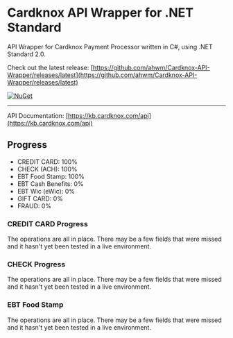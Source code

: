 # Cardknox API Wrapper for .NET Standard

API Wrapper for Cardknox Payment Processor written in C#, using .NET Standard 2.0.

Check out the latest release: [https://github.com/ahwm/Cardknox-API-Wrapper/releases/latest](https://github.com/ahwm/Cardknox-API-Wrapper/releases/latest)

[![NuGet](https://img.shields.io/nuget/v/Cardknox.API.Wrapper.svg)](https://www.nuget.org/packages/Cardknox.API.Wrapper)

---

API Documentation: [https://kb.cardknox.com/api](https://kb.cardknox.com/api)

## Progress

* CREDIT CARD: 100%
* CHECK (ACH): 100%
* EBT Food Stamp: 100%
* EBT Cash Benefits: 0%
* EBT Wic (eWic): 0%
* GIFT CARD: 0%
* FRAUD: 0%

### CREDIT CARD Progress

The operations are all in place. There may be a few fields that were missed and it hasn't yet been tested in a live environment.

### CHECK Progress

The operations are all in place. There may be a few fields that were missed and it hasn't yet been tested in a live environment.

### EBT Food Stamp

The operations are all in place. There may be a few fields that were missed and it hasn't yet been tested in a live environment.

